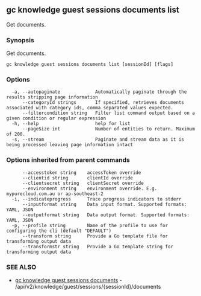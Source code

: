 ## gc knowledge guest sessions documents list

Get documents.

### Synopsis

Get documents.

```
gc knowledge guest sessions documents list [sessionId] [flags]
```

### Options

```
  -a, --autopaginate             Automatically paginate through the results stripping page information
      --categoryId strings       If specified, retrieves documents associated with category ids, comma separated values expected.
      --filtercondition string   Filter list command output based on a given condition or regular expression
  -h, --help                     help for list
      --pageSize int             Number of entities to return. Maximum of 200.
  -s, --stream                   Paginate and stream data as it is being processed leaving page information intact
```

### Options inherited from parent commands

```
      --accesstoken string    accessToken override
      --clientid string       clientId override
      --clientsecret string   clientSecret override
      --environment string    environment override. E.g. mypurecloud.com.au or ap-southeast-2
  -i, --indicateprogress      Trace progress indicators to stderr
      --inputformat string    Data input format. Supported formats: YAML, JSON
      --outputformat string   Data output format. Supported formats: YAML, JSON
  -p, --profile string        Name of the profile to use for configuring the cli (default "DEFAULT")
      --transform string      Provide a Go template file for transforming output data
      --transformstr string   Provide a Go template string for transforming output data
```

### SEE ALSO

* [gc knowledge guest sessions documents](gc_knowledge_guest_sessions_documents.html)	 - /api/v2/knowledge/guest/sessions/{sessionId}/documents


